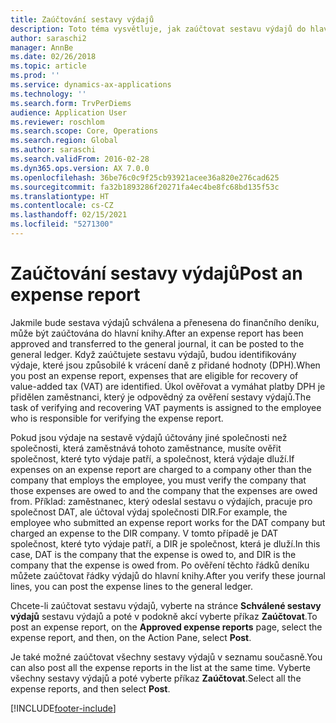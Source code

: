 ```yaml
---
title: Zaúčtování sestavy výdajů
description: Toto téma vysvětluje, jak zaúčtovat sestavu výdajů do hlavní knihy.
author: saraschi2
manager: AnnBe
ms.date: 02/26/2018
ms.topic: article
ms.prod: ''
ms.service: dynamics-ax-applications
ms.technology: ''
ms.search.form: TrvPerDiems
audience: Application User
ms.reviewer: roschlom
ms.search.scope: Core, Operations
ms.search.region: Global
ms.author: saraschi
ms.search.validFrom: 2016-02-28
ms.dyn365.ops.version: AX 7.0.0
ms.openlocfilehash: 36be76c0c9f25cb93921acee36a820e276cad625
ms.sourcegitcommit: fa32b1893286f20271fa4ec4be8fc68bd135f53c
ms.translationtype: HT
ms.contentlocale: cs-CZ
ms.lasthandoff: 02/15/2021
ms.locfileid: "5271300"
---
```

# <a name="post-an-expense-report"></a><span data-ttu-id="9c695-103">Zaúčtování sestavy výdajů</span><span class="sxs-lookup"><span data-stu-id="9c695-103">Post an expense report</span></span>

<span data-ttu-id="9c695-104">Jakmile bude sestava výdajů schválena a přenesena do finančního deníku, může být zaúčtována do hlavní knihy.</span><span class="sxs-lookup"><span data-stu-id="9c695-104">After an expense report has been approved and transferred to the general journal, it can be posted to the general ledger.</span></span> <span data-ttu-id="9c695-105">Když zaúčtujete sestavu výdajů, budou identifikovány výdaje, které jsou způsobilé k vrácení daně z přidané hodnoty (DPH).</span><span class="sxs-lookup"><span data-stu-id="9c695-105">When you post an expense report, expenses that are eligible for recovery of value-added tax (VAT) are identified.</span></span> <span data-ttu-id="9c695-106">Úkol ověřovat a vymáhat platby DPH je přidělen zaměstnanci, který je odpovědný za ověření sestavy výdajů.</span><span class="sxs-lookup"><span data-stu-id="9c695-106">The task of verifying and recovering VAT payments is assigned to the employee who is responsible for verifying the expense report.</span></span>

<span data-ttu-id="9c695-107">Pokud jsou výdaje na sestavě výdajů účtovány jiné společnosti než společnosti, která zaměstnává tohoto zaměstnance, musíte ověřit společnost, které tyto výdaje patří, a společnost, která výdaje dluží.</span><span class="sxs-lookup"><span data-stu-id="9c695-107">If expenses on an expense report are charged to a company other than the company that employs the employee, you must verify the company that those expenses are owed to and the company that the expenses are owed from.</span></span> <span data-ttu-id="9c695-108">Příklad: zaměstnanec, který odeslal sestavu o výdajích, pracuje pro společnost DAT, ale účtoval výdaj společnosti DIR.</span><span class="sxs-lookup"><span data-stu-id="9c695-108">For example, the employee who submitted an expense report works for the DAT company but charged an expense to the DIR company.</span></span> <span data-ttu-id="9c695-109">V tomto případě je DAT společnost, které tyto výdaje patří, a DIR je společnost, která je dluží.</span><span class="sxs-lookup"><span data-stu-id="9c695-109">In this case, DAT is the company that the expense is owed to, and DIR is the company that the expense is owed from.</span></span> <span data-ttu-id="9c695-110">Po ověření těchto řádků deníku můžete zaúčtovat řádky výdajů do hlavní knihy.</span><span class="sxs-lookup"><span data-stu-id="9c695-110">After you verify these journal lines, you can post the expense lines to the general ledger.</span></span>

<span data-ttu-id="9c695-111">Chcete-li zaúčtovat sestavu výdajů, vyberte na stránce **Schválené sestavy výdajů** sestavu výdajů a poté v podokně akcí vyberte příkaz **Zaúčtovat**.</span><span class="sxs-lookup"><span data-stu-id="9c695-111">To post an expense report, on the **Approved expense reports** page, select the expense report, and then, on the Action Pane, select **Post**.</span></span>

<span data-ttu-id="9c695-112">Je také možné zaúčtovat všechny sestavy výdajů v seznamu současně.</span><span class="sxs-lookup"><span data-stu-id="9c695-112">You can also post all the expense reports in the list at the same time.</span></span> <span data-ttu-id="9c695-113">Vyberte všechny sestavy výdajů a poté vyberte příkaz **Zaúčtovat**.</span><span class="sxs-lookup"><span data-stu-id="9c695-113">Select all the expense reports, and then select **Post**.</span></span>


[!INCLUDE[footer-include](../includes/footer-banner.md)]